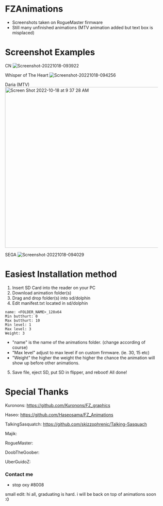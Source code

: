 # FZAnimations
- Screenshots taken on RogueMaster firmware
- Still many unfinished animations (MTV animation added but text box is misplaced)

# Screenshot Examples
CN
![Screenshot-20221018-093922](https://user-images.githubusercontent.com/110960847/196475460-36394bbb-1be7-4ebd-a62e-a21e0c6d72e5.png)

Whisper of The Heart
![Screenshot-20221018-094256](https://user-images.githubusercontent.com/110960847/196475550-bcae5555-bf9b-4531-8086-6ad2af94e91a.png)

Daria (MTV)
<img width="530" alt="Screen Shot 2022-10-18 at 9 37 28 AM" src="https://user-images.githubusercontent.com/110960847/196475760-bde51d7f-a55b-4e9e-9877-01642b845c3d.png">

SEGA
![Screenshot-20221018-094029](https://user-images.githubusercontent.com/110960847/196475809-bb633dbe-5c1c-4699-9c35-72e49959a60f.png)

# Easiest Installation method
1. Insert SD Card into the reader on your PC
2. Download animation folder(s)
3. Drag and drop folder(s) into sd/dolphin
4. Edit manifest.txt located in sd/dolphin
```
name: <FOLDER_NAME>_128x64
Min butthurt: 0
Max butthurt: 10
Min level: 1
Max level: 3
Weight: 3
```
- "name" is the name of the animations folder. (change according of course)
- "Max level" adjust to max level if on custom firmware. (ie. 30, 15 etc)
- "Weight" the higher the weight the higher the chance the animation will show up before other animations.
 
 5. Save file, eject SD, put SD in flipper, and reboot! All done!

# Special Thanks
Kuronons: https://github.com/Kuronons/FZ_graphics

Haseo: https://github.com/Haseosama/FZ_Animations

TalkingSasquatch: https://github.com/skizzophrenic/Talking-Sasquach

Majik: 

RogueMaster:

DoobTheGoober:

UberGuidoZ: 

### Contact me
- stop oxy #8008

small edit: hi all, graduating is hard. i will be back on top of animations soon :0
